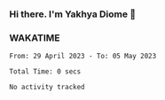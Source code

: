 ### Hi there. I'm Yakhya Diome 👋

### WAKATIME
<!--START_SECTION:waka-->

```text
From: 29 April 2023 - To: 05 May 2023

Total Time: 0 secs

No activity tracked
```

<!--END_SECTION:waka-->
